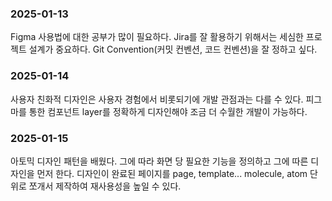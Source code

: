 ### 2025-01-13

Figma 사용법에 대한 공부가 많이 필요하다.
Jira를 잘 활용하기 위해서는 세심한 프로젝트 설계가 중요하다.
Git Convention(커밋 컨벤션, 코드 컨벤션)을 잘 정하고 싶다.

### 2025-01-14

사용자 친화적 디자인은 사용자 경험에서 비롯되기에 개발 관점과는 다를 수 있다.
피그마를 통한 컴포넌트 layer를 정확하게 디자인해야 조금 더 수월한 개발이 가능하다.

### 2025-01-15

아토믹 디자인 패턴을 배웠다.
그에 따라 화면 당 필요한 기능을 정의하고 그에 따른 디자인을 먼저 한다.
디자인이 완료된 페이지를 page, template... molecule, atom 단위로 쪼개서 제작하여 재사용성을 높일 수 있다.